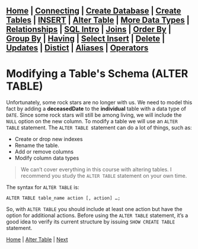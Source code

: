[Home](/) | [Connecting](/2-connecting/) | [Create Database](/3-create-database/) | [Create Tables](/4-create-table/) | [INSERT](/5-insert/) | [Alter Table](/6-alter-table/) | [More Data Types](/7-more-data-types/) | [Relationships](/8-relationships/) | [SQL Intro](/9-sql-intro/) | [Joins](/10-joins/) | [Order By](/11-order-by/) | [Group By](/12-group-by/) | [Having](/13-having/)  | [Select Insert](/14-selectinsert/) | [Delete](/15-delete/) | [Updates](/16-updates/) | [Distict](/17-distinct/) | [Aliases](/18-aliases/) | [Operators](/19-operators/)
---

# Modifying a Table's Schema (ALTER TABLE)

Unfortunately, some rock stars are no longer with us.  We need to model this fact by adding a **deceasedDate** to the **individual** table with a data type of `DATE`.  Since some rock stars will still be among living, we will include the `NULL` option on the new column. To modify a table we will use an `ALTER TABLE` statement.  The `ALTER TABLE `statement can do a lot of things, such as:  

- Create or drop new indexes  
- Rename the table.  
- Add or remove columns
- Modify column data types

> We can’t cover everything in this course with altering tables. I recommend you study the `ALTER TABLE` statement on your own time.  


The syntax for `ALTER TABLE` is:

```
ALTER TABLE table_name action [, action] …;
```

So, with `ALTER TABLE` you should include at least one action but have the option for additional actions.  Before using the `ALTER TABLE` statement, it’s a good idea to verify its current structure by issuing `SHOW CREATE TABLE` statement.

[Home](/)  |  [Alter Table](/6-alter-table/)  |  [Next](/6-alter-table/1)
